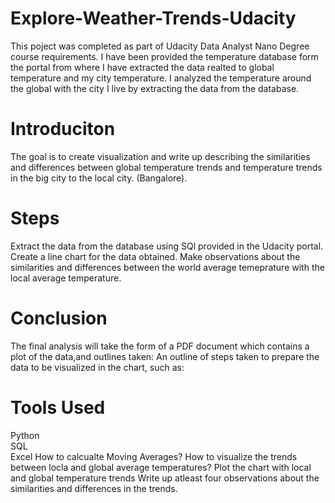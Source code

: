# Explore-Weather-Trends-Udacity
This poject was completed as part of Udacity Data Analyst Nano Degree course requirements.
I have been provided the temperature database form the portal from where I have extracted the data realted to global temperature and my city temperature. I analyzed the temperature around the global with the city I live by extracting the data from the database.
# Introduciton
The goal is to create visualization and write up describing the similarities and differences between global temperature trends and temperature trends in the big city to the local city. (Bangalore).
# Steps
Extract the data from the database using SQl provided in the Udacity portal.
Create a line chart for the data obtained.
Make observations about the similarities and differences between the world average temeprature with the local average temperature.
# Conclusion
The final analysis will take the form of a PDF document which contains a plot of the data,and outlines taken:
An outline of steps taken to prepare the data to be visualized in the chart, such as:
# Tools Used
Python<br>
SQL<br>
Excel
How to calcualte Moving Averages?
How to visualize the trends between locla and global average temperatures?
Plot the chart with local and global temperature trends
Write up atleast four observations about the similarities and differences in the trends.
